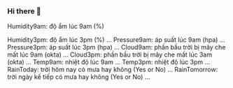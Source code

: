 ### Hi there 👋

<!--
**loc1306/loc1306** is a ✨ _special_ ✨ repository because its `README.md` (this file) appears on your GitHub profile.

Here are some ideas to get you started:

- 🔭 I’m currently working on ...
- 🌱 I’m currently learning ...
- 👯 I’m looking to collaborate on ...
- 🤔 I’m looking for help with ...
- 💬 Ask me about ...
- 📫 How to reach me: ...
- 😄 Pronouns: ...
- ⚡ Fun fact: ...
-->

Humidity9am: độ ẩm lúc 9am (%)

Humidity3pm: độ ẩm lúc 3pm (%) ... 
Pressure9am: áp suất lúc 9am (hpa) ...
Pressure3pm: áp suất lúc 3pm (hpa) ...
Cloud9am: phần bầu trời bị mây che mất lúc 9am (okta) ...
Cloud3pm: phần bầu trời bị mây che mất lúc 3am (okta) ...
Temp9am: nhiệt độ lúc 9am ...
Temp3pm: nhiệt độ lúc 3pm ...
RainToday: trời hôm nay có mưa hay không (Yes or No) ...
RainTomorrow: trời ngày kế tiếp có mưa hay không (Yes or No) ...

